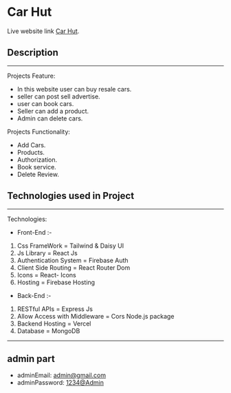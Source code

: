 # Car Hut

Live website link [Car Hut](https://car-hut-294d6.web.app/).

## Description

---

Projects Feature:

- In this website user can buy resale cars.
- seller can post sell advertise.
- user can book cars.
- Seller can add a product.
- Admin can delete cars.

Projects Functionality:

- Add Cars.
- Products.
- Authorization.
- Book service.
- Delete Review.

## Technologies used in Project

---

Technologies:

- Front-End :-

1. Css FrameWork = Tailwind & Daisy UI
2. Js Library = React Js
3. Authentication System = Firebase Auth
4. Client Side Routing = React Router Dom
5. Icons = React- Icons
6. Hosting = Firebase Hosting

- Back-End :-

1. RESTful APIs = Express Js
2. Allow Access with Middleware = Cors Node.js package
3. Backend Hosting = Vercel
4. Database = MongoDB

---

## admin part

- adminEmail: <admin@gmail.com>
- adminPassword: <1234@Admin>
